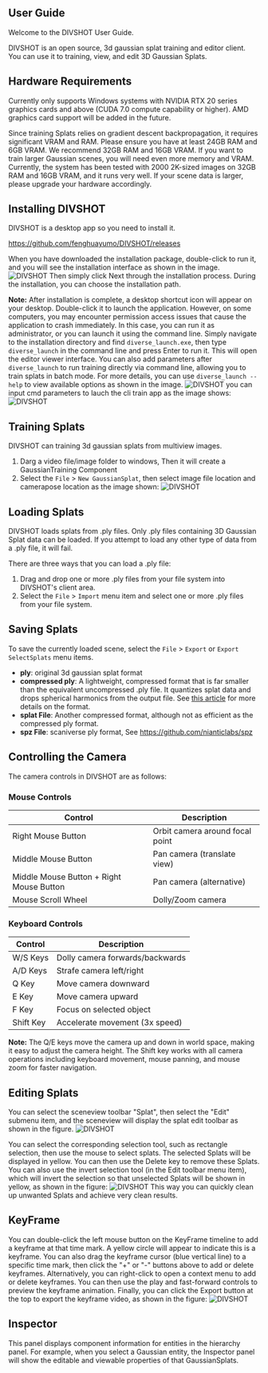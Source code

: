 ## User Guide

Welcome to the DIVSHOT User Guide.

DIVSHOT is an open source, 3d gaussian splat training and editor client. You can use it to training, view, and edit 3D Gaussian Splats. 

## Hardware Requirements

Currently only supports Windows systems with NVIDIA RTX 20 series graphics cards and above (CUDA 7.0 compute capability or higher). AMD graphics card support will be added in the future. 

Since training Splats relies on gradient descent backpropagation, it requires significant VRAM and RAM. Please ensure you have at least 24GB RAM and 6GB VRAM. We recommend 32GB RAM and 16GB VRAM. If you want to train larger Gaussian scenes, you will need even more memory and VRAM. Currently, the system has been tested with 2000 2K-sized images on 32GB RAM and 16GB VRAM, and it runs very well. If your scene data is larger, please upgrade your hardware accordingly.
## Installing DIVSHOT

DIVSHOT is a desktop app so you need to install it.

https://github.com/fenghuayumo/DIVSHOT/releases

When you have downloaded the installation package, double-click to run it, and you will see the installation interface as shown in the image. ![DIVSHOT](/screenshots/install_div.png?raw=true) 
Then simply click Next through the installation process. During the installation, you can choose the installation path. 

**Note:** After installation is complete, a desktop shortcut icon will appear on your desktop. Double-click it to launch the application. However, on some computers, you may encounter permission access issues that cause the application to crash immediately. In this case, you can run it as administrator, or you can launch it using the command line. Simply navigate to the installation directory and find `diverse_launch.exe`, then type `diverse_launch` in the command line and press Enter to run it. This will open the editor viewer interface. You can also add parameters after `diverse_launch` to run training directly via command line, allowing you to train splats in batch mode. For more details, you can use `diverse_launch --help` to view available options as shown in the image. ![DIVSHOT](/screenshots/lauch.png?raw=true) 
you can input cmd parameters to lauch the cli train app as the image shows: ![DIVSHOT](/screenshots/cli_example.png?raw=true)

## Training Splats

DIVSHOT can training 3d gaussian splats from multiview images.
1. Darg a video file/image folder to windows, Then it will create a GaussianTraining Component
2. Select the `File` > `New GaussianSplat`, then select image file location and camerapose location 
as the image shown: ![DIVSHOT](/screenshots/new_splats.png?raw=true) 

## Loading Splats

DIVSHOT loads splats from .ply files. Only .ply files containing 3D Gaussian Splat data can be loaded. If you attempt to load any other type of data from a .ply file, it will fail.

There are three ways that you can load a .ply file:

1. Drag and drop one or more .ply files from your file system into DIVSHOT's client area.
2. Select the `File` > `Import` menu item and select one or more .ply files from your file system.

## Saving Splats

To save the currently loaded scene, select the `File` > `Export` or `Export SelectSplats` menu items. 

* **ply**: original 3d gaussian splat format
* **compressed ply**: A lightweight, compressed format that is far smaller than the equivalent uncompressed .ply file. It quantizes splat data and drops spherical harmonics from the output file. See [this article](https://blog.playcanvas.com/compressing-gaussian-splats/) for more details on the format.
* **splat File**: Another compressed format, although not as efficient as the compressed ply format.
* **spz File**: scaniverse ply format, See https://github.com/nianticlabs/spz 

## Controlling the Camera

The camera controls in DIVSHOT are as follows:

### Mouse Controls

| Control                                         | Description                     |
| ----------------------------------------------- | ------------------------------- |
| Right Mouse Button                              | Orbit camera around focal point |
| Middle Mouse Button                             | Pan camera (translate view)     |
| Middle Mouse Button + Right Mouse Button        | Pan camera (alternative)        |
| Mouse Scroll Wheel                              | Dolly/Zoom camera               |

### Keyboard Controls

| Control                                         | Description                     |
| ----------------------------------------------- | ------------------------------- |
| W/S Keys                                        | Dolly camera forwards/backwards |
| A/D Keys                                        | Strafe camera left/right        |
| Q Key                                           | Move camera downward            |
| E Key                                           | Move camera upward              |
| F Key                                           | Focus on selected object        |
| Shift Key                                       | Accelerate movement (3x speed)  |

**Note:** The Q/E keys move the camera up and down in world space, making it easy to adjust the camera height. The Shift key works with all camera operations including keyboard movement, mouse panning, and mouse zoom for faster navigation.

## Editing Splats
You can select the sceneview toolbar "Splat", then select the "Edit" submenu item, and the sceneview will display the splat edit toolbar as shown in the figure. ![DIVSHOT](/screenshots/splat_edit.png?raw=true)

You can select the corresponding selection tool, such as rectangle selection, then use the mouse to select splats. The selected Splats will be displayed in yellow. You can then use the Delete key to remove these Splats. You can also use the invert selection tool (in the Edit toolbar menu item), which will invert the selection so that unselected Splats will be shown in yellow, as shown in the figure: ![DIVSHOT](/screenshots/splat_edit1.png?raw=true) This way you can quickly clean up unwanted Splats and achieve very clean results.
## KeyFrame

You can double-click the left mouse button on the KeyFrame timeline to add a keyframe at that time mark. A yellow circle will appear to indicate this is a keyframe. You can also drag the keyframe cursor (blue vertical line) to a specific time mark, then click the "+" or "-" buttons above to add or delete keyframes. Alternatively, you can right-click to open a context menu to add or delete keyframes. You can then use the play and fast-forward controls to preview the keyframe animation. Finally, you can click the Export button at the top to export the keyframe video, as shown in the figure: ![DIVSHOT](/screenshots/keyframe_panel.png?raw=true) 

## Inspector

This panel displays component information for entities in the hierarchy panel. For example, when you select a Gaussian entity, the Inspector panel will show the editable and viewable properties of that GaussianSplats.